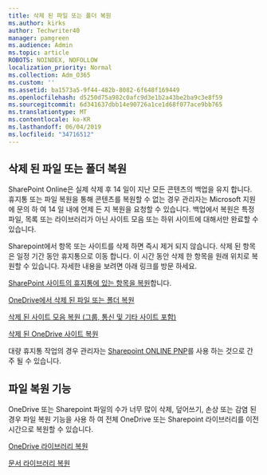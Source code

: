 ```yaml
---
title: 삭제 된 파일 또는 폴더 복원
ms.author: kirks
author: Techwriter40
manager: pamgreen
ms.audience: Admin
ms.topic: article
ROBOTS: NOINDEX, NOFOLLOW
localization_priority: Normal
ms.collection: Adm_O365
ms.custom: ''
ms.assetid: ba1573a5-9f44-482b-8082-6f648f169449
ms.openlocfilehash: d5250d75a982c0afc9d3e1b2a43be2ba9c3e8f59
ms.sourcegitcommit: 6d341637dbb14e90726a1ce1d68f077ace9bb765
ms.translationtype: MT
ms.contentlocale: ko-KR
ms.lasthandoff: 06/04/2019
ms.locfileid: "34716512"
---
```

## <a name="restore-a-deleted-file-or-folder"></a>삭제 된 파일 또는 폴더 복원

SharePoint Online은 실제 삭제 후 14 일이 지난 모든 콘텐츠의 백업을 유지 합니다. 휴지통 또는 파일 복원을 통해 콘텐츠를 복원할 수 없는 경우 관리자는 Microsoft 지원에 문의 하 여 14 일 내에 언제 든 지 복원을 요청할 수 있습니다. 백업에서 복원은 특정 파일, 목록 또는 라이브러리가 아닌 사이트 모음 또는 하위 사이트에 대해서만 완료할 수 있습니다.

Sharepoint에서 항목 또는 사이트를 삭제 하면 즉시 제거 되지 않습니다. 삭제 된 항목은 일정 기간 동안 휴지통으로 이동 합니다. 이 시간 동안 삭제 한 항목을 원래 위치로 복원할 수 있습니다. 자세한 내용을 보려면 아래 링크를 방문 하세요.

[SharePoint 사이트의 휴지통에 있는 항목을 복원](https://support.office.com/en-us/article/restore-deleted-items-from-the-site-collection-recycle-bin-5fa924ee-16d7-487b-9a0a-021b9062d14b?ui=en-US&amp;rs=en-US&amp;ad=US)합니다.

[OneDrive에서 삭제 된 파일 또는 폴더 복원](https://support.office.com/en-us/article/Restore-deleted-files-or-folders-in-OneDrive-949ada80-0026-4db3-a953-c99083e6a84f)

[삭제 된 사이트 모음 복원 (그룹, 통신 및 기타 사이트 포함)](https://docs.microsoft.com/sharepoint/restore-deleted-site-collection)

[삭제 된 OneDrive 사이트 복원](https://docs.microsoft.com/en-us/onedrive/restore-deleted-onedrive)

대량 휴지통 작업의 경우 관리자는 [Sharepoint ONLINE PNP](https://docs.microsoft.com/en-us/powershell/sharepoint/sharepoint-pnp/sharepoint-pnp-cmdlets?view=sharepoint-ps)를 사용 하는 것으로 간주 될 수 있습니다.

## <a name="files-restore-feature"></a>파일 복원 기능

OneDrive 또는 Sharepoint 파일의 수가 너무 많이 삭제, 덮어쓰기, 손상 또는 감염 된 경우 파일 복원 기능을 사용 하 여 전체 OneDrive 또는 Sharepoint 라이브러리를 이전 시간으로 복원할 수 있습니다.

[OneDrive 라이브러리 복원](https://support.office.com/en-us/article/restore-your-onedrive-fa231298-759d-41cf-bcd0-25ac53eb8a15)

[문서 라이브러리 복원](https://support.office.com/en-us/article/restore-a-document-library-317791c3-8bd0-4dfd-8254-3ca90883d39a?ui=en-US&amp;rs=en-US&amp;ad=US.)

